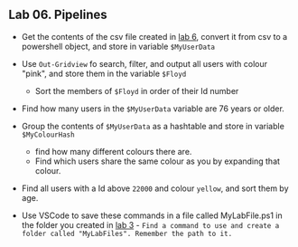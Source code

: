 ## Lab 06. Pipelines

- Get the contents of the csv file created in [lab 6](../06.%20Text%20and%20Files/Lab.md), convert it from csv to a powershell object, and store in variable `$MyUserData`

- Use `Out-Gridview` fo search, filter, and output all users with colour "pink", and store them in the variable `$Floyd`
  - Sort the members of `$Floyd` in order of their Id number

- Find how many users in the `$MyUserData` variable are 76 years or older.

- Group the contents of `$MyUserData` as a hashtable and store in variable `$MyColourHash`
  - find how many different colours there are.
  - Find which users share the same colour as you by expanding that colour.

- Find all users with a Id above `22000` and colour `yellow`, and sort them by age.

- Use VSCode to save these commands in a file called MyLabFile.ps1 in the folder you created in [lab  3](../03.%20Commands%20and%20Methods/Lab.md) - `Find a command to use and create a folder called "MyLabFiles". Remember the path to it.`
